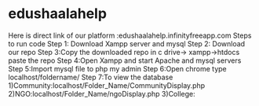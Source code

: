 # edushaalahelp
Here is direct link of our platform :edushaalahelp.infinityfreeapp.com
Steps to run code
Step 1: Download Xampp server and mysql
Step 2: Download our repo
Step 3:Copy the downloaded repo in c drive-> xampp->htdocs paste the repo
Step 4:Open Xampp and start Apache and mysql servers
Step 5:Import mysql file to php my admin
Step 6:Open chrome type localhost/foldername/
Step 7:To view the database 
       1)Community:localhost/Folder_Name/CommunityDisplay.php
       2)NGO:localhost/Folder_Name/ngoDisplay.php
       3)College:
